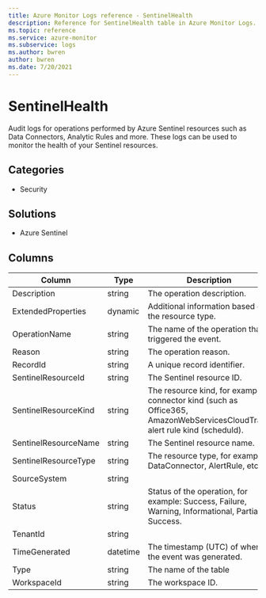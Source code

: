 ```yaml
---
title: Azure Monitor Logs reference - SentinelHealth
description: Reference for SentinelHealth table in Azure Monitor Logs.
ms.topic: reference
ms.service: azure-monitor
ms.subservice: logs
ms.author: bwren
author: bwren
ms.date: 7/20/2021
---
```


# SentinelHealth

 Audit logs for operations performed by Azure Sentinel resources such as Data Connectors, Analytic Rules and more. These logs can be used to monitor the health of your Sentinel resources.

## Categories

- Security
## Solutions

- Azure Sentinel




## Columns

|Column|Type|Description|
|---|---|---|
|Description|string|The operation description.|
|ExtendedProperties|dynamic|Additional information based on the resource type.|
|OperationName|string|The name of the operation that triggered the event.|
|Reason|string|The operation reason.|
|RecordId|string|A unique record identifier.|
|SentinelResourceId|string|The Sentinel resource ID.|
|SentinelResourceKind|string|The resource kind, for example: connector kind (such as Office365, AmazonWebServicesCloudTrail), alert rule kind (scheduld).|
|SentinelResourceName|string|The Sentinel resource name.|
|SentinelResourceType|string|The resource type, for example: DataConnector, AlertRule, etc.|
|SourceSystem|string||
|Status|string|Status of the operation, for example: Success, Failure, Warning, Informational, Partial Success.|
|TenantId|string||
|TimeGenerated|datetime|The timestamp (UTC) of when the event was generated.|
|Type|string|The name of the table|
|WorkspaceId|string|The workspace ID.|
